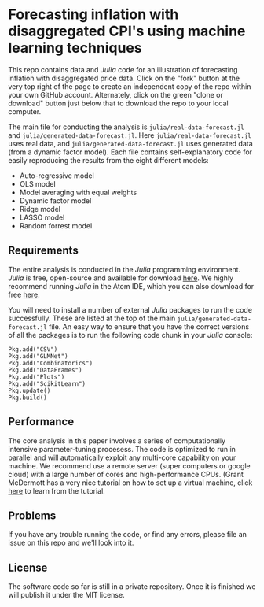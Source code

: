 # Forecasting inflation with disaggregated CPI's using machine learning techniques

This repo contains data and *Julia* code for an illustration of forecasting inflation with disaggregated price data. Click on the "fork" button at the very top right of the page to create an independent copy of the repo within your own GitHub account. Alternately, click on the green "clone or download" button just below that to download the repo to your local computer.

The main file for conducting the analysis is `julia/real-data-forecast.jl` and `julia/generated-data-forecast.jl`. Here `julia/real-data-forecast.jl` uses real data, and `julia/generated-data-forecast.jl` uses generated data (from a dynamic factor model). Each file contains self-explanatory code for easily reproducing the results from the eight different models:
* Auto-regressive model
* OLS model
* Model averaging with equal weights
* Dynamic factor model
* Ridge model
* LASSO model
* Random forrest model

## Requirements

The entire analysis is conducted in the *Julia* programming environment. *Julia* is free, open-source and available for download [here](https://julialang.org/downloads/). We highly recommend running *Julia* in the Atom IDE, which you can also download for free [here](https://atom.io/).

You will need to install a number of external *Julia* packages to run the code successfully. These are listed at the top of the main `julia/generated-data-forecast.jl` file. An easy way to ensure that you have the correct versions of all the packages is to run the following code chunk in your *Julia* console:

```
Pkg.add("CSV")
Pkg.add("GLMNet")
Pkg.add("Combinatorics")
Pkg.add("DataFrames")
Pkg.add("Plots")
Pkg.add("ScikitLearn")
Pkg.update()
Pkg.build()
```


## Performance

The core analysis in this paper involves a series of computationally intensive parameter-tuning procesess. The code is optimized to run in parallel and will automatically exploit any multi-core capability on your machine. We recommend use a remote server (super computers or google cloud) with a large number of cores and high-performance CPUs. (Grant McDermott has a very nice tutorial on how to set up a virtual machine, click [here](http://grantmcdermott.com/2017/05/30/rstudio-server-compute-engine/) to learn from the tutorial.

## Problems

If you have any trouble running the code, or find any errors, please file an issue on this repo and we'll look into it.

## License
The software code so far is still in a private repository. Once it is finished we will publish it under the MIT license.
